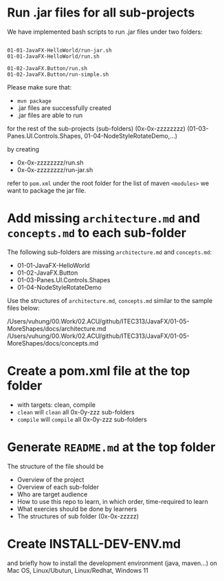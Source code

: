 # Run .jar files for all sub-projects 

We have implemented bash scripts to run .jar files under two folders:

```

01-01-JavaFX-HelloWorld/run-jar.sh
01-01-JavaFX-HelloWorld/run.sh

01-02-JavaFX.Button/run.sh
01-02-JavaFX.Button/run-simple.sh
```

Please make sure that:
- `mvn package`
- .jar files are successfully created 
- .jar files are able to run

for the rest of the sub-projects (sub-folders) (0x-0x-zzzzzzzz)
(01-03-Panes.UI.Controls.Shapes, 01-04-NodeStyleRotateDemo,...)

by creating 
- 0x-0x-zzzzzzzz/run.sh
- 0x-0x-zzzzzzzz/run-jar.sh

refer to `pom.xml` under the root folder for the list of maven `<modules>` we want to package the jar file. 

# Add missing `architecture.md` and `concepts.md` to each sub-folder 

The following sub-folders are missing `architecture.md` and `concepts.md`: 
- 01-01-JavaFX-HelloWorld
- 01-02-JavaFX.Button
- 01-03-Panes.UI.Controls.Shapes
- 01-04-NodeStyleRotateDemo

Use the structures of `architecture.md`, `concepts.md` similar to the sample files below: 

/Users/vuhung/00.Work/02.ACU/github/ITEC313/JavaFX/01-05-MoreShapes/docs/architecture.md
/Users/vuhung/00.Work/02.ACU/github/ITEC313/JavaFX/01-05-MoreShapes/docs/concepts.md

# Create a pom.xml file at the top folder

- with targets: clean, compile
- `clean` will `clean` all 0x-0y-zzz sub-folders 
- `compile` will `compile` all 0x-0y-zzz sub-folders 

# Generate `README.md` at the top folder

The structure of the file should be 

- Overview of the project 
- Overview of each sub-folder 
- Who are target audience 
- How to use this repo to learn, in which order, time-required to learn 
- What exercies should be done by learners 
- The structures of sub folder (0x-0x-zzzzz)

# Create INSTALL-DEV-ENV.md 
and briefly how to install the development environment (java, maven...) on Mac OS, Linux/Ubutun, Linux/Redhat, Windows 11 